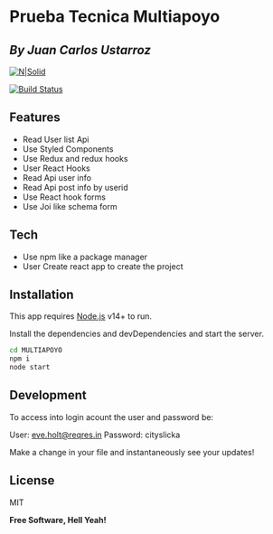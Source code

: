 # Prueba Tecnica Multiapoyo
## _By Juan Carlos Ustarroz_

[![N|Solid](https://cldup.com/dTxpPi9lDf.thumb.png)](https://nodesource.com/products/nsolid)

[![Build Status](https://travis-ci.org/joemccann/dillinger.svg?branch=master)](https://travis-ci.org/joemccann/dillinger)

## Features

- Read User list Api
- Use Styled Components
- Use Redux and redux hooks
- User React Hooks
- Read Api user info
- Read Api post info by userid
- Use React hook forms
- Use Joi like schema form


## Tech

- Use npm like a package manager
- User Create react app to create the project

## Installation

This app requires [Node.js](https://nodejs.org/) v14+ to run.

Install the dependencies and devDependencies and start the server.

```sh
cd MULTIAPOYO
npm i
node start
```


## Development

To access into login acount the user and password be:

User: eve.holt@reqres.in
Password: cityslicka

Make a change in your file and instantaneously see your updates!


## License

MIT

**Free Software, Hell Yeah!**
